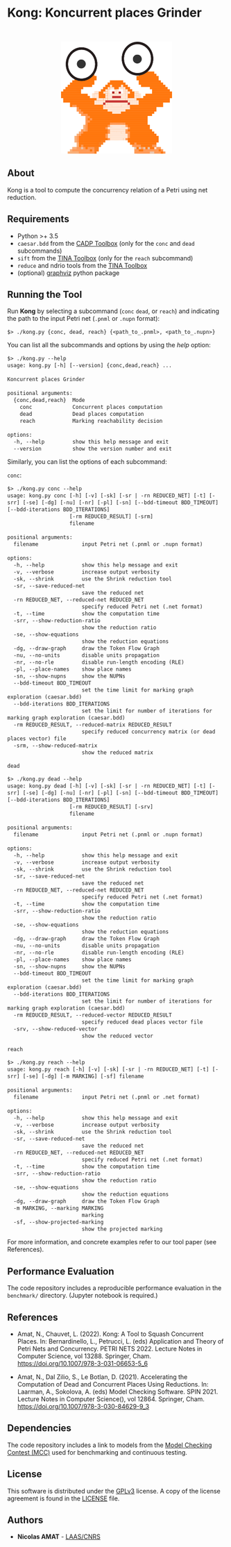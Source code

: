 # Kong: Koncurrent places Grinder

<br />
<p align="center">
  <a href="https://github.com/nicolasAmat/Kong">
    <img src="logo.png" alt="Logo" width="256" height="258">
  </a>
</p>

## About

Kong is a tool to compute the concurrency relation of a Petri using net reduction.

## Requirements

+ Python >+ 3.5
+ `caesar.bdd` from the [CADP Toolbox](https://cadp.inria.fr/) (only for the `conc` and `dead` subcommands)
+ `sift` from the [TINA Toolbox](http://projects.laas.fr/tina/) (only for the `reach` subcommand)
+ `reduce` and ndrio tools from the [TINA Toolbox](http://projects.laas.fr/tina/)
+ (optional) [graphviz](https://pypi.org/project/graphviz/) python package

## Running the Tool

Run **Kong** by selecting a subcommand (`conc` `dead`, or `reach`) and indicating the path to the input Petri net (`.pnml` or `.nupn` format):
```
$> ./kong.py {conc, dead, reach} {<path_to_.pnml>, <path_to_.nupn>}
```

You can list all the subcommands and options by using the *help* option:
```
$> ./kong.py --help
usage: kong.py [-h] [--version] {conc,dead,reach} ...

Koncurrent places Grinder

positional arguments:
  {conc,dead,reach}  Mode
    conc             Concurrent places computation
    dead             Dead places computation
    reach            Marking reachability decision

options:
  -h, --help         show this help message and exit
  --version          show the version number and exit
```

Similarly, you can list the options of each subcommand:

`conc`:
```
$> ./kong.py conc --help
usage: kong.py conc [-h] [-v] [-sk] [-sr | -rn REDUCED_NET] [-t] [-srr] [-se] [-dg] [-nu] [-nr] [-pl] [-sn] [--bdd-timeout BDD_TIMEOUT] [--bdd-iterations BDD_ITERATIONS]
                    [-rm REDUCED_RESULT] [-srm]
                    filename

positional arguments:
  filename              input Petri net (.pnml or .nupn format)

options:
  -h, --help            show this help message and exit
  -v, --verbose         increase output verbosity
  -sk, --shrink         use the Shrink reduction tool
  -sr, --save-reduced-net
                        save the reduced net
  -rn REDUCED_NET, --reduced-net REDUCED_NET
                        specify reduced Petri net (.net format)
  -t, --time            show the computation time
  -srr, --show-reduction-ratio
                        show the reduction ratio
  -se, --show-equations
                        show the reduction equations
  -dg, --draw-graph     draw the Token Flow Graph
  -nu, --no-units       disable units propagation
  -nr, --no-rle         disable run-length encoding (RLE)
  -pl, --place-names    show place names
  -sn, --show-nupns     show the NUPNs
  --bdd-timeout BDD_TIMEOUT
                        set the time limit for marking graph exploration (caesar.bdd)
  --bdd-iterations BDD_ITERATIONS
                        set the limit for number of iterations for marking graph exploration (caesar.bdd)
  -rm REDUCED_RESULT, --reduced-matrix REDUCED_RESULT
                        specify reduced concurrency matrix (or dead places vector) file
  -srm, --show-reduced-matrix
                        show the reduced matrix
```

`dead`
```
$> ./kong.py dead --help
usage: kong.py dead [-h] [-v] [-sk] [-sr | -rn REDUCED_NET] [-t] [-srr] [-se] [-dg] [-nu] [-nr] [-pl] [-sn] [--bdd-timeout BDD_TIMEOUT] [--bdd-iterations BDD_ITERATIONS]
                    [-rm REDUCED_RESULT] [-srv]
                    filename

positional arguments:
  filename              input Petri net (.pnml or .nupn format)

options:
  -h, --help            show this help message and exit
  -v, --verbose         increase output verbosity
  -sk, --shrink         use the Shrink reduction tool
  -sr, --save-reduced-net
                        save the reduced net
  -rn REDUCED_NET, --reduced-net REDUCED_NET
                        specify reduced Petri net (.net format)
  -t, --time            show the computation time
  -srr, --show-reduction-ratio
                        show the reduction ratio
  -se, --show-equations
                        show the reduction equations
  -dg, --draw-graph     draw the Token Flow Graph
  -nu, --no-units       disable units propagation
  -nr, --no-rle         disable run-length encoding (RLE)
  -pl, --place-names    show place names
  -sn, --show-nupns     show the NUPNs
  --bdd-timeout BDD_TIMEOUT
                        set the time limit for marking graph exploration (caesar.bdd)
  --bdd-iterations BDD_ITERATIONS
                        set the limit for number of iterations for marking graph exploration (caesar.bdd)
  -rm REDUCED_RESULT, --reduced-vector REDUCED_RESULT
                        specify reduced dead places vector file
  -srv, --show-reduced-vector
                        show the reduced vector
```

`reach`
```
$> ./kong.py reach --help
usage: kong.py reach [-h] [-v] [-sk] [-sr | -rn REDUCED_NET] [-t] [-srr] [-se] [-dg] [-m MARKING] [-sf] filename

positional arguments:
  filename              input Petri net (.pnml or .net format)

options:
  -h, --help            show this help message and exit
  -v, --verbose         increase output verbosity
  -sk, --shrink         use the Shrink reduction tool
  -sr, --save-reduced-net
                        save the reduced net
  -rn REDUCED_NET, --reduced-net REDUCED_NET
                        specify reduced Petri net (.net format)
  -t, --time            show the computation time
  -srr, --show-reduction-ratio
                        show the reduction ratio
  -se, --show-equations
                        show the reduction equations
  -dg, --draw-graph     draw the Token Flow Graph
  -m MARKING, --marking MARKING
                        marking
  -sf, --show-projected-marking
                        show the projected marking
```
 
For more information, and concrete examples refer to our tool paper (see References).

## Performance Evaluation

The code repository includes a reproducible performance evaluation in the `benchmark/` directory.   (Jupyter notebook is required.)

## References

+ Amat, N., Chauvet, L. (2022). Kong: A Tool to Squash Concurrent Places. In: Bernardinello, L., Petrucci, L. (eds) Application and Theory of Petri Nets and Concurrency. PETRI NETS 2022. Lecture Notes in Computer Science, vol 13288. Springer, Cham. https://doi.org/10.1007/978-3-031-06653-5_6

+ Amat, N., Dal Zilio, S., Le Botlan, D. (2021). Accelerating the Computation of Dead and Concurrent Places Using Reductions. In: Laarman, A., Sokolova, A. (eds) Model Checking Software. SPIN 2021. Lecture Notes in Computer Science(), vol 12864. Springer, Cham. https://doi.org/10.1007/978-3-030-84629-9_3

## Dependencies

The code repository includes a link to models from the [Model Checking Contest (MCC)](https://mcc.lip6.fr/index.php) used for benchmarking and
continuous testing.

## License

This software is distributed under the
[GPLv3](https://www.gnu.org/licenses/gpl-3.0.en.html) license.
A copy of the license agreement is found in the [LICENSE](./LICENSE) file.

## Authors

+ **Nicolas AMAT** -  [LAAS/CNRS](https://www.laas.fr/)
